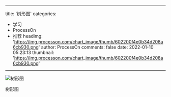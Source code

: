 
---
title: '树形图'
categories: 
 - 学习
 - ProcessOn
 - 推荐
headimg: 'https://img.processon.com/chart_image/thumb/602200f4e0b34d208a6cb930.png'
author: ProcessOn
comments: false
date: 2022-01-10 05:23:13
thumbnail: 'https://img.processon.com/chart_image/thumb/602200f4e0b34d208a6cb930.png'
---

<div>   
<img class="thumb" alt="树形图" src="https://img.processon.com/chart_image/thumb/602200f4e0b34d208a6cb930.png" referrerpolicy="no-referrer">
<p>树形图</p>  
</div>
            